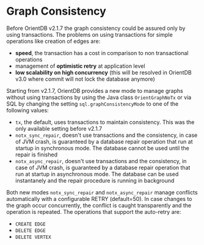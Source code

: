 # Graph Consistency

Before OrientDB v2.1.7 the graph consistency could be assured only by using transactions. The problems on using transactions for simple operations like creation of edges are:
- **speed**, the transaction has a cost in comparison to non transactional operations
- management of **optimistic retry** at application level
- **low scalability on high concurrency** (this will be resolved in OrientDB v3.0 where commit will not lock the database anymore)

Starting from v2.1.7, OrientDB provides a new mode to manage graphs without using transactions by using the Java class `OrientGraphNoTx` or via SQL by changing the setting `sql.graphConsistencyMode` to one of the following values:
- `tx`, the default, uses transactions to maintain consistency. This was the only available setting before v2.1.7
- `notx_sync_repair`, doesn't use transactions and the consistency, in case of JVM crash, is guaranteed by a database repair operation that run at startup in synchronous mode. The database cannot be used until the repair is finished
- `notx_async_repair`, doesn't use transactions and the consistency, in case of JVM crash, is guaranteed by a database repair operation that run at startup in asynchronous mode. The database can be used instantanely and the repair procedure is running in background

Both new modes `notx_sync_repair` and `notx_async_repair` manage conflicts automatically with a configurable RETRY (default=50). In case changes to the graph occur concurrently, the conflict is caught transparently and the operation is repeated. The operations that support the auto-retry are:
- `CREATE EDGE`
- `DELETE EDGE`
- `DELETE VERTEX`
 
